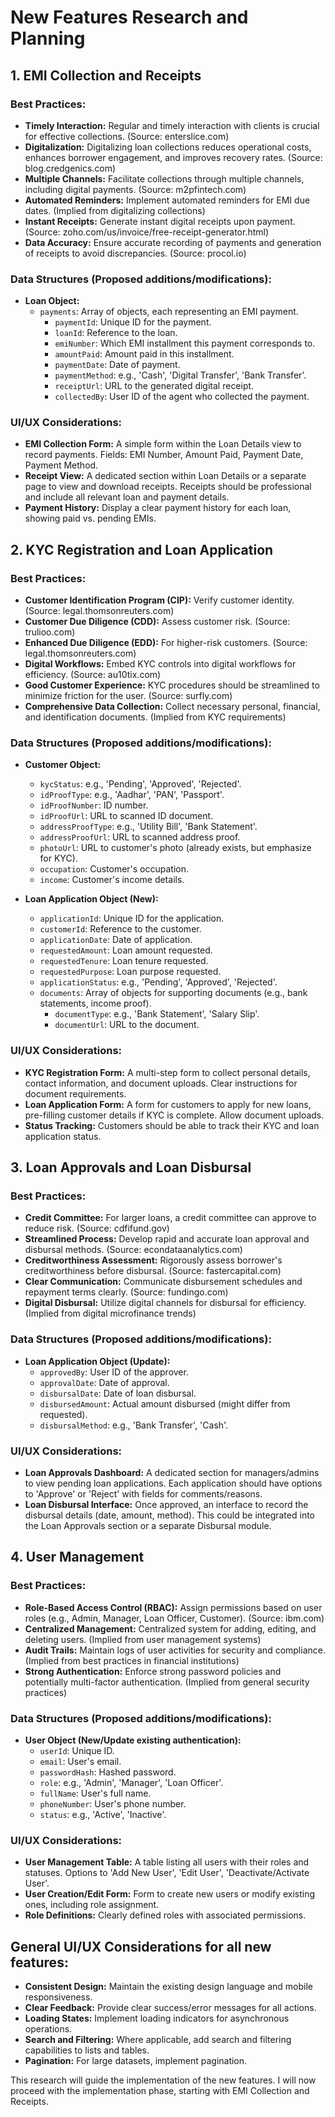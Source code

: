 # New Features Research and Planning

## 1. EMI Collection and Receipts

### Best Practices:
- **Timely Interaction:** Regular and timely interaction with clients is crucial for effective collections. (Source: enterslice.com)
- **Digitalization:** Digitalizing loan collections reduces operational costs, enhances borrower engagement, and improves recovery rates. (Source: blog.credgenics.com)
- **Multiple Channels:** Facilitate collections through multiple channels, including digital payments. (Source: m2pfintech.com)
- **Automated Reminders:** Implement automated reminders for EMI due dates. (Implied from digitalizing collections)
- **Instant Receipts:** Generate instant digital receipts upon payment. (Source: zoho.com/us/invoice/free-receipt-generator.html)
- **Data Accuracy:** Ensure accurate recording of payments and generation of receipts to avoid discrepancies. (Source: procol.io)

### Data Structures (Proposed additions/modifications):
- **Loan Object:**
    - `payments`: Array of objects, each representing an EMI payment.
        - `paymentId`: Unique ID for the payment.
        - `loanId`: Reference to the loan.
        - `emiNumber`: Which EMI installment this payment corresponds to.
        - `amountPaid`: Amount paid in this installment.
        - `paymentDate`: Date of payment.
        - `paymentMethod`: e.g., 'Cash', 'Digital Transfer', 'Bank Transfer'.
        - `receiptUrl`: URL to the generated digital receipt.
        - `collectedBy`: User ID of the agent who collected the payment.

### UI/UX Considerations:
- **EMI Collection Form:** A simple form within the Loan Details view to record payments. Fields: EMI Number, Amount Paid, Payment Date, Payment Method.
- **Receipt View:** A dedicated section within Loan Details or a separate page to view and download receipts. Receipts should be professional and include all relevant loan and payment details.
- **Payment History:** Display a clear payment history for each loan, showing paid vs. pending EMIs.

## 2. KYC Registration and Loan Application

### Best Practices:
- **Customer Identification Program (CIP):** Verify customer identity. (Source: legal.thomsonreuters.com)
- **Customer Due Diligence (CDD):** Assess customer risk. (Source: trulioo.com)
- **Enhanced Due Diligence (EDD):** For higher-risk customers. (Source: legal.thomsonreuters.com)
- **Digital Workflows:** Embed KYC controls into digital workflows for efficiency. (Source: au10tix.com)
- **Good Customer Experience:** KYC procedures should be streamlined to minimize friction for the user. (Source: surfly.com)
- **Comprehensive Data Collection:** Collect necessary personal, financial, and identification documents. (Implied from KYC requirements)

### Data Structures (Proposed additions/modifications):
- **Customer Object:**
    - `kycStatus`: e.g., 'Pending', 'Approved', 'Rejected'.
    - `idProofType`: e.g., 'Aadhar', 'PAN', 'Passport'.
    - `idProofNumber`: ID number.
    - `idProofUrl`: URL to scanned ID document.
    - `addressProofType`: e.g., 'Utility Bill', 'Bank Statement'.
    - `addressProofUrl`: URL to scanned address proof.
    - `photoUrl`: URL to customer's photo (already exists, but emphasize for KYC).
    - `occupation`: Customer's occupation.
    - `income`: Customer's income details.

- **Loan Application Object (New):**
    - `applicationId`: Unique ID for the application.
    - `customerId`: Reference to the customer.
    - `applicationDate`: Date of application.
    - `requestedAmount`: Loan amount requested.
    - `requestedTenure`: Loan tenure requested.
    - `requestedPurpose`: Loan purpose requested.
    - `applicationStatus`: e.g., 'Pending', 'Approved', 'Rejected'.
    - `documents`: Array of objects for supporting documents (e.g., bank statements, income proof).
        - `documentType`: e.g., 'Bank Statement', 'Salary Slip'.
        - `documentUrl`: URL to the document.

### UI/UX Considerations:
- **KYC Registration Form:** A multi-step form to collect personal details, contact information, and document uploads. Clear instructions for document requirements.
- **Loan Application Form:** A form for customers to apply for new loans, pre-filling customer details if KYC is complete. Allow document uploads.
- **Status Tracking:** Customers should be able to track their KYC and loan application status.

## 3. Loan Approvals and Loan Disbursal

### Best Practices:
- **Credit Committee:** For larger loans, a credit committee can approve to reduce risk. (Source: cdfifund.gov)
- **Streamlined Process:** Develop rapid and accurate loan approval and disbursal methods. (Source: econdataanalytics.com)
- **Creditworthiness Assessment:** Rigorously assess borrower's creditworthiness before disbursal. (Source: fastercapital.com)
- **Clear Communication:** Communicate disbursement schedules and repayment terms clearly. (Source: fundingo.com)
- **Digital Disbursal:** Utilize digital channels for disbursal for efficiency. (Implied from digital microfinance trends)

### Data Structures (Proposed additions/modifications):
- **Loan Application Object (Update):**
    - `approvedBy`: User ID of the approver.
    - `approvalDate`: Date of approval.
    - `disbursalDate`: Date of loan disbursal.
    - `disbursedAmount`: Actual amount disbursed (might differ from requested).
    - `disbursalMethod`: e.g., 'Bank Transfer', 'Cash'.

### UI/UX Considerations:
- **Loan Approvals Dashboard:** A dedicated section for managers/admins to view pending loan applications. Each application should have options to 'Approve' or 'Reject' with fields for comments/reasons.
- **Loan Disbursal Interface:** Once approved, an interface to record the disbursal details (date, amount, method). This could be integrated into the Loan Approvals section or a separate Disbursal module.

## 4. User Management

### Best Practices:
- **Role-Based Access Control (RBAC):** Assign permissions based on user roles (e.g., Admin, Manager, Loan Officer, Customer). (Source: ibm.com)
- **Centralized Management:** Centralized system for adding, editing, and deleting users. (Implied from user management systems)
- **Audit Trails:** Maintain logs of user activities for security and compliance. (Implied from best practices in financial institutions)
- **Strong Authentication:** Enforce strong password policies and potentially multi-factor authentication. (Implied from general security practices)

### Data Structures (Proposed additions/modifications):
- **User Object (New/Update existing authentication):**
    - `userId`: Unique ID.
    - `email`: User's email.
    - `passwordHash`: Hashed password.
    - `role`: e.g., 'Admin', 'Manager', 'Loan Officer'.
    - `fullName`: User's full name.
    - `phoneNumber`: User's phone number.
    - `status`: e.g., 'Active', 'Inactive'.

### UI/UX Considerations:
- **User Management Table:** A table listing all users with their roles and statuses. Options to 'Add New User', 'Edit User', 'Deactivate/Activate User'.
- **User Creation/Edit Form:** Form to create new users or modify existing ones, including role assignment.
- **Role Definitions:** Clearly defined roles with associated permissions.

## General UI/UX Considerations for all new features:
- **Consistent Design:** Maintain the existing design language and mobile responsiveness.
- **Clear Feedback:** Provide clear success/error messages for all actions.
- **Loading States:** Implement loading indicators for asynchronous operations.
- **Search and Filtering:** Where applicable, add search and filtering capabilities to lists and tables.
- **Pagination:** For large datasets, implement pagination.

This research will guide the implementation of the new features. I will now proceed with the implementation phase, starting with EMI Collection and Receipts.

